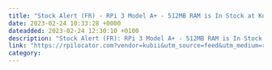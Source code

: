 ```yaml
---
title: "Stock Alert (FR) - RPi 3 Model A+ - 512MB RAM is In Stock at Kubii"
date: 2023-02-24 10:33:28 +0000
dateadded: 2023-02-24 12:30:10 +0100
description: "Stock Alert (FR): RPi 3 Model A+ - 512MB RAM is In Stock at Kubii"
link: "https://rpilocator.com?vendor=kubii&utm_source=feed&utm_medium=rss"
category:
---
```

